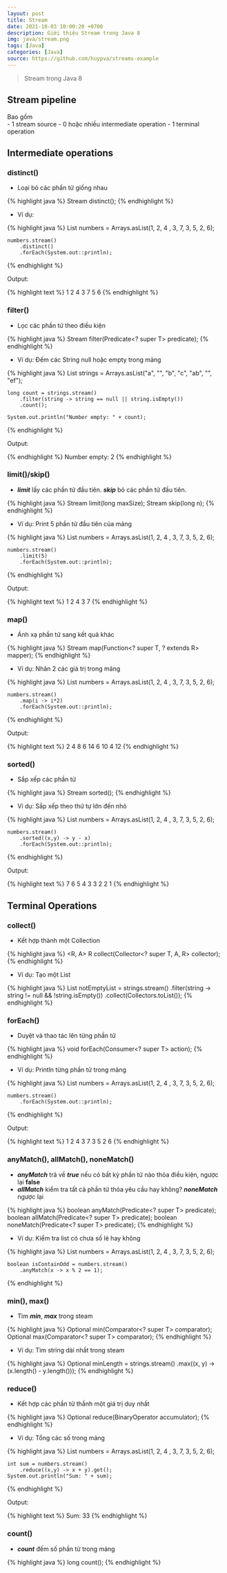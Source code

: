 ```yaml
---
layout: post
title: Stream
date: 2021-10-03 10:00:20 +0700
description: Giới thiệu Stream trong Java 8
img: java/stream.png
tags: [Java]
categories: [Java]
source: https://github.com/huypva/streams-example
---
```


> Stream trong Java 8

## Stream pipeline

Bao gồm  
    - 1 stream source
    - 0 hoặc nhiều intermediate operation
    - 1 terminal operation

## Intermediate operations

### distinct()

- Loại bỏ các phần tử giống nhau

{% highlight java %}
  Stream<T> distinct();
{% endhighlight %}

- Ví dụ:

{% highlight java %}
    List<Integer> numbers = Arrays.asList(1, 2, 4 , 3, 7, 3, 5, 2, 6);

    numbers.stream()
        .distinct()
        .forEach(System.out::println);
{% endhighlight %}

Output:

{% highlight text %}
1
2
4
3
7
5
6
{% endhighlight %}

### filter()

- Lọc các phần tử theo điều kiện

{% highlight java %}
  Stream<T> filter(Predicate<? super T> predicate);
{% endhighlight %}

- Ví dụ: Đếm các String null hoặc empty trong mảng

{% highlight java %}
    List<String> strings = Arrays.asList("a", "", "b", "c", "ab", "", "ef");

    long count = strings.stream()
        .filter(string -> string == null || string.isEmpty())
        .count();

    System.out.println("Number empty: " + count);
{% endhighlight %}

Output: 

{% endhighlight %}
Number empty: 2
{% endhighlight %}

### limit()/skip()

- ***limit*** lấy các phần tử đầu tiên. ***skip*** bỏ các phần tử đầu tiên.

{% highlight java %}
  Stream<T> limit(long maxSize);
  Stream<T> skip(long n);
{% endhighlight %}

- Ví dụ: Print 5 phần tử đầu tiên của mảng

{% highlight java %}
    List<Integer> numbers = Arrays.asList(1, 2, 4 , 3, 7, 3, 5, 2, 6);

    numbers.stream()
        .limit(5)
        .forEach(System.out::println);
{% endhighlight %}

Output:

{% highlight text %}
1
2
4
3
7
{% endhighlight %}

### map() 

- Ánh xạ phần tử sang kết quả khác

{% highlight java %}
  <R> Stream<R> map(Function<? super T, ? extends R> mapper);
{% endhighlight %}

- Ví dụ: Nhân 2 các giá trị trong mảng

{% highlight java %}
    List<Integer> numbers = Arrays.asList(1, 2, 4 , 3, 7, 3, 5, 2, 6);

    numbers.stream()
        .map(i -> i*2)
        .forEach(System.out::println);
{% endhighlight %}

Output: 

{% highlight text %}
2
4
8
6
14
6
10
4
12
{% endhighlight %}

### sorted()

- Sắp xếp các phần tử

{% highlight java %}
    Stream<T> sorted();
{% endhighlight %}

- Ví dụ: Sắp xếp theo thứ tự lớn đến nhỏ

{% highlight java %}
    List<Integer> numbers = Arrays.asList(1, 2, 4 , 3, 7, 3, 5, 2, 6);

    numbers.stream()
        .sorted((x,y) -> y - x)
        .forEach(System.out::println);
{% endhighlight %}

Output: 

{% highlight text %}
7
6
5
4
3
3
2
2
1
{% endhighlight %}

## Terminal Operations

### collect()

- Kết hợp thành một Collection

{% highlight java %}
    <R, A> R collect(Collector<? super T, A, R> collector);
{% endhighlight %}

- Ví dụ: Tạo một List

{% highlight java %}
    List<String> notEmptyList = strings.stream()
        .filter(string -> string != null && !string.isEmpty())
        .collect(Collectors.toList());
{% endhighlight %}


### forEach()

- Duyệt và thao tác lên từng phần tử

{% highlight java %}
    void forEach(Consumer<? super T> action);
{% endhighlight %}

- Ví dụ: Println từng phần tử trong mảng

{% highlight java %}
    List<Integer> numbers = Arrays.asList(1, 2, 4 , 3, 7, 3, 5, 2, 6);

    numbers.stream()
        .forEach(System.out::println);
{% endhighlight %}

Output:

{% highlight text %}
1
2
4
3
7
3
5
2
6
{% endhighlight %}

### anyMatch(), allMatch(), noneMatch()

- ***anyMatch*** trả về ***true*** nếu có bất kỳ phần tử nào thỏa điều kiện, ngược lại **false**
- ***allMatch*** kiểm tra tất cả phần tử thỏa yêu cầu hay không? ***noneMatch*** ngược lại

{% highlight java %}
    boolean anyMatch(Predicate<? super T> predicate);
    boolean allMatch(Predicate<? super T> predicate);
    boolean noneMatch(Predicate<? super T> predicate);
{% endhighlight %}

- Ví dụ: Kiểm tra list có chưa số lẻ hay không

{% highlight java %}
    List<Integer> numbers = Arrays.asList(1, 2, 4 , 3, 7, 3, 5, 2, 6);

    boolean isContainOdd = numbers.stream()
        .anyMatch(x -> x % 2 == 1);
{% endhighlight %}

### min(), max()

- Tìm ***min***, ***max*** trong steam

{% highlight java %}
    Optional<T> min(Comparator<? super T> comparator);
    Optional<T> max(Comparator<? super T> comparator);
{% endhighlight %}

- Ví dụ: Tìm string dài nhất trong steam

{% highlight java %}
    Optional<String> minLength = strings.stream()
            .max((x, y) -> (x.length() - y.length()));
{% endhighlight %}

### reduce() 

- Kết hợp các phần tử thầnh một giá trị duy nhất

{% highlight java %}
    Optional<T> reduce(BinaryOperator<T> accumulator);
{% endhighlight %}

- Ví dụ: Tổng các số trong mảng

{% highlight java %}
    List<Integer> numbers = Arrays.asList(1, 2, 4 , 3, 7, 3, 5, 2, 6);

    int sum = numbers.stream()
        .reduce((x,y) -> x + y).get();
    System.out.println("Sum: " + sum);
{% endhighlight %}

Output:

{% highlight text %}
Sum: 33
{% endhighlight %}

### count()

- ***count*** đếm số phần tử trong mảng

{% highlight java %}
  long count();
{% endhighlight %}


